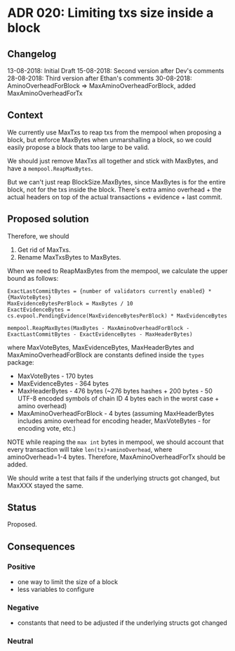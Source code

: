 # ADR 020: Limiting txs size inside a block

## Changelog

13-08-2018: Initial Draft
15-08-2018: Second version after Dev's comments
28-08-2018: Third version after Ethan's comments
30-08-2018: AminoOverheadForBlock => MaxAminoOverheadForBlock, added MaxAminoOverheadForTx

## Context

We currently use MaxTxs to reap txs from the mempool when proposing a block,
but enforce MaxBytes when unmarshalling a block, so we could easily propose a
block thats too large to be valid.

We should just remove MaxTxs all together and stick with MaxBytes, and have a
`mempool.ReapMaxBytes`.

But we can't just reap BlockSize.MaxBytes, since MaxBytes is for the entire block,
not for the txs inside the block. There's extra amino overhead + the actual
headers on top of the actual transactions + evidence + last commit.

## Proposed solution

Therefore, we should

1) Get rid of MaxTxs.
2) Rename MaxTxsBytes to MaxBytes.

When we need to ReapMaxBytes from the mempool, we calculate the upper bound as follows:

```
ExactLastCommitBytes = {number of validators currently enabled} * {MaxVoteBytes}
MaxEvidenceBytesPerBlock = MaxBytes / 10
ExactEvidenceBytes = cs.evpool.PendingEvidence(MaxEvidenceBytesPerBlock) * MaxEvidenceBytes

mempool.ReapMaxBytes(MaxBytes - MaxAminoOverheadForBlock - ExactLastCommitBytes - ExactEvidenceBytes - MaxHeaderBytes)
```

where MaxVoteBytes, MaxEvidenceBytes, MaxHeaderBytes and MaxAminoOverheadForBlock
are constants defined inside the `types` package:

- MaxVoteBytes - 170 bytes
- MaxEvidenceBytes - 364 bytes
- MaxHeaderBytes - 476 bytes (~276 bytes hashes + 200 bytes - 50 UTF-8 encoded
  symbols of chain ID 4 bytes each in the worst case + amino overhead)
- MaxAminoOverheadForBlock - 4 bytes (assuming MaxHeaderBytes includes amino
  overhead for encoding header, MaxVoteBytes - for encoding vote, etc.)

NOTE while reaping the `max int` bytes in mempool, we should account that every
transaction will take `len(tx)+aminoOverhead`, where aminoOverhead=1-4 bytes.
Therefore, MaxAminoOverheadForTx should be added.

We should write a test that fails if the underlying structs got changed, but
MaxXXX stayed the same.

## Status

Proposed.

## Consequences

### Positive

* one way to limit the size of a block
* less variables to configure

### Negative

* constants that need to be adjusted if the underlying structs got changed

### Neutral
